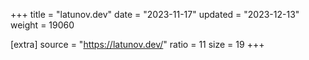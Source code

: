 +++
title = "latunov.dev"
date = "2023-11-17"
updated = "2023-12-13"
weight = 19060

[extra]
source = "https://latunov.dev/"
ratio = 11
size = 19
+++
